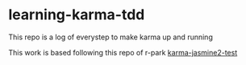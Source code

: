 learning-karma-tdd
==================

This repo is a log of everystep to make karma up and running 

This work is based following this repo of r-park [karma-jasmine2-test][url-source-repo]

[url-source-repo]: https://github.com/r-park/karma-jasmine2-test

